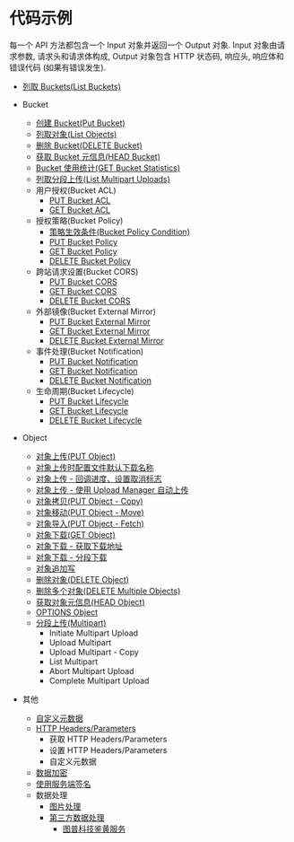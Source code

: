 # 代码示例

每一个 API 方法都包含一个 Input 对象并返回一个 Output 对象.
Input 对象由请求参数, 请求头和请求体构成, Output 对象包含 HTTP 状态码, 响应头, 响应体和错误代码 (如果有错误发生).

- [列取 Buckets(List Buckets)](./example/list_buckets_zh-CN.md)
- Bucket

  - [创建 Bucket(Put Bucket)](./example/create_bucket_zh-CN.md)
  - [列取对象(List Objects)](./example/list_objects_zh-CN.md)
  - [删除 Bucket(DELETE Bucket)](./example/delete_bucket_zh-CN.md)
  - [获取 Bucket 元信息(HEAD Bucket)](./example/head_bucket_zh-CN.md)
  - [Bucket 使用统计(GET Bucket Statistics)](./example/get_bucket_statistics_zh-CN.md)
  - [列取分段上传(List Multipart Uploads)](./example/list_multipart_uploads_zh-CN.md)
  - 用户授权(Bucket ACL)
    - [PUT Bucket ACL](./example/put_ACL_zh-CN.md)
    - [GET Bucket ACL](./example/get_bucket_acl_zh-CN.md)
  - 授权策略(Bucket Policy)
    - [策略生效条件(Bucket Policy Condition)](https://docs.qingcloud.com/qingstor/api/bucket/policy/policy_condition.html)
    - [PUT Bucket Policy](./example/put_bucket_policy_zh-CN.md)
    - [GET Bucket Policy](./example/get_bucket_policy_zh-CN.md)
    - [DELETE Bucket Policy](./example/delete_bucket_policy_zh-CN.md)
  - 跨站请求设置(Bucket CORS)
    - [PUT Bucket CORS](./example/put_bucket_cors_zh-CN.md)
    - [GET Bucket CORS](./example/get_bucket_cors_zh-CN.md)
    - [DELETE Bucket CORS](./example/delete_bucket_cors_zh-CN.md)
  - 外部镜像(Bucket External Mirror)
    - [PUT Bucket External Mirror](./example/put_bucket_external_mirror_zh-CN.md)
    - [GET Bucket External Mirror](./example/get_bucket_external_mirror_zh-CN.md)
    - [DELETE Bucket External Mirror](./example/delete_bucket_external_mirror_zh-CN.md)
  - 事件处理(Bucket Notification)
    - [PUT Bucket Notification](./example/put_bucket_notification_zh-CN.md)
    - [GET Bucket Notification](./example/get_bucket_notification_zh-CN.md)
    - [DELETE Bucket Notification](./example/delete_bucket_notification_zh-CN.md)
  - 生命周期(Bucket Lifecycle)
    - [PUT Bucket Lifecycle](./example/put_bucket_lifecycle_zh-CN.md)
    - [GET Bucket Lifecycle](./example/get_bucket_lifecycle_zh-CN.md)
    - [DELETE Bucket Lifecycle](./example/delete_bucket_lifecycle_zh-CN.md)

- Object

  - [对象上传(PUT Object)](./example/put_object_zh-CN.md)
  - [对象上传时配置文件默认下载名称](./example/put_object_and_set_default_download_name_zh-CN.md)
  - [对象上传 - 回调进度、设置取消标志](./example/upload_progress_cancellation_zh-CN.md)
  - [对象上传 - 使用 Upload Manager 自动上传](./example/auto_upload_zh-CN.md)
  - [对象拷贝(PUT Object - Copy)](./example/copy_object_zh-CN.md)
  - [对象移动(PUT Object - Move)](./example/move_object_zh-CN.md)
  - [对象导入(PUT Object - Fetch)](./example/put_object_fetch_zh-CN.md)
  - [对象下载(GET Object)](./example/get_object_zh-CN.md)
  - [对象下载 - 获取下载地址](./example/get_object_url_zh-CN.md)
  - [对象下载 - 分段下载](example/get_object_by_segment_zh-CN.md)
  - [对象追加写](./example/append_object_zh-CN.md)
  - [删除对象(DELETE Object)](./example/delete_object_zh-CN.md)
  - [删除多个对象(DELETE Multiple Objects)](./example/delete_mulitple_objects_zh-CN.md)
  - [获取对象元信息(HEAD Object)](example/head_object_zh-CN.md)
  - [OPTIONS Object](./example/options_object_zh-CN.md)
  - [分段上传(Multipart)](./example/multipart_upload_zh-CN.md)
    - Initiate Multipart Upload
    - Upload Multipart
    - Upload Multipart - Copy
    - List Multipart
    - Abort Multipart Upload
    - Complete Multipart Upload

- 其他
  - [自定义元数据](./example/custom_metadata_zh-CN.md)
  - [HTTP Headers/Parameters](./example/get_set_http_headers_zh-CN.md)
    - 获取 HTTP Headers/Parameters
    - 设置 HTTP Headers/Parameters
    - 自定义元数据
  - [数据加密](./example/encryption_zh-CN.md)
  - [使用服务端签名](./example/sign_with_server_zh-CN.md)
  - 数据处理
    - [图片处理](./example/image_process_zh-CN.md)
    - [第三方数据处理](https://docs.qingcloud.com/qingstor/data_process/third_party/)
      - [图普科技鉴黄服务](https://docs.qingcloud.com/qingstor/data_process/third_party/tupu_porn.html)
